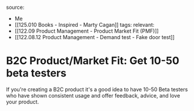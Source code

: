 source:
- Me
- [[125.010 Books - Inspired - Marty Cagan]]
tags:
relevant:
- [[122.09 Product Management - Product Market Fit (PMF)]]
- [[122.08.12 Product Management - Demand test - Fake door test]]

# B2C Product/Market Fit: Get 10-50 beta testers

If you're creating a B2C product it's a good idea to have 10-50 Beta testers who have shown consistent usage and offer feedback, advice, and love your product. 

